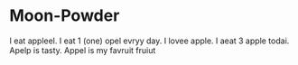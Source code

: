 # Moon-Powder

I eat appleel. I eat 1 (one) opel evryy day. I lovee apple. I aeat 3 apple todai. Apelp is tasty. Appel is my favruit fruiut
